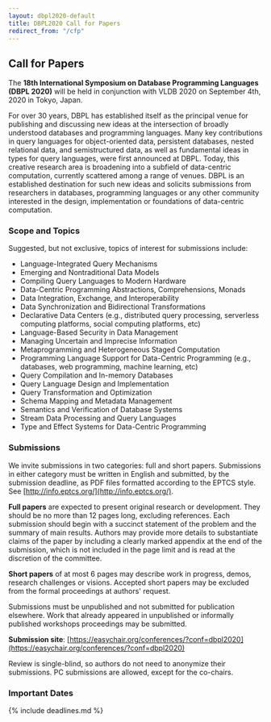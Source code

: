 ```yaml
---
layout: dbpl2020-default
title: DBPL2020 Call for Papers
redirect_from: "/cfp"
---
```


## Call for Papers

The **18th International Symposium on Database Programming Languages
(DBPL 2020)** will be held in conjunction with VLDB 2020
on September 4th, 2020 in Tokyo, Japan.

For over 30 years, DBPL has established itself as the principal venue
for publishing and discussing new ideas at the intersection of broadly
understood databases and programming languages. Many key contributions
in query languages for object-oriented data, persistent databases,
nested relational data, and semistructured data, as well as
fundamental ideas in types for query languages, were first announced
at DBPL. Today, this creative research area is broadening into a
subfield of data-centric computation, currently scattered among a
range of venues. DBPL is an established destination for such new ideas
and solicits submissions from researchers in databases, programming
languages or any other community interested in the design,
implementation or foundations of data-centric computation.

### Scope and Topics

Suggested, but not exclusive, topics of interest for submissions include:

- Language-Integrated Query Mechanisms
- Emerging and Nontraditional Data Models
- Compiling Query Languages to Modern Hardware
- Data-Centric Programming Abstractions, Comprehensions, Monads
- Data Integration, Exchange, and Interoperability
- Data Synchronization and Bidirectional Transformations
- Declarative Data Centers (e.g., distributed query processing, serverless
  computing platforms, social computing platforms, etc)
- Language-Based Security in Data Management
- Managing Uncertain and Imprecise Information
- Metaprogramming and Heterogeneous Staged Computation
- Programming Language Support for Data-Centric Programming (e.g., databases,
  web programming, machine learning, etc)
- Query Compilation and In-memory Databases
- Query Language Design and Implementation
- Query Transformation and Optimization
- Schema Mapping and Metadata Management
- Semantics and Verification of Database Systems
- Stream Data Processing and Query Languages
- Type and Effect Systems for Data-Centric Programming

### Submissions

We invite submissions in two categories: full and short papers.
Submissions in either category must be written in English and
submitted, by the submission deadline, as PDF files formatted
according to the EPTCS style.
See [http://info.eptcs.org/](http://info.eptcs.org/).

**Full papers** are expected to present original research or
development. They should be no more than 12 pages long, excluding
references. Each submission should begin with a succinct statement of
the problem and the summary of main results. Authors may provide
more details to substantiate claims of the paper by including
a clearly marked appendix at the end of the submission, which is not
included in the page limit and is read at the discretion of the
committee.

**Short papers** of at most 6 pages may describe work in progress,
demos, research challenges or visions. Accepted short papers may be
excluded from the formal proceedings at authors' request.

Submissions must be unpublished and not submitted for publication
elsewhere.  Work that already appeared in unpublished or informally
published workshops proceedings may be submitted.

**Submission site**: [https://easychair.org/conferences/?conf=dbpl2020](https://easychair.org/conferences/?conf=dbpl2020)

Review is single-blind, so authors do not need to anonymize their submissions.
PC submissions are allowed, except for the co-chairs.

### Important Dates

{% include deadlines.md %}
